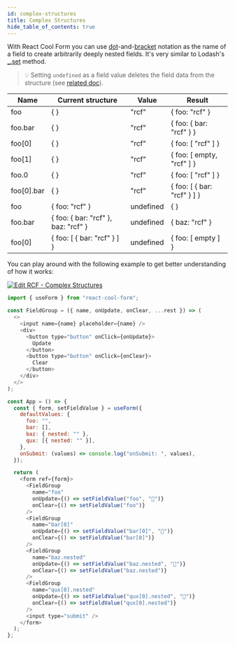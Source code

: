 ```yaml
---
id: complex-structures
title: Complex Structures
hide_table_of_contents: true
---
```


With React Cool Form you can use [dot](https://developer.mozilla.org/en-US/docs/Web/JavaScript/Reference/Operators/Property_accessors#Dot_notation)-and-[bracket](https://developer.mozilla.org/en-US/docs/Web/JavaScript/Reference/Operators/Property_accessors#Bracket_notation) notation as the name of a field to create arbitrarily deeply nested fields. It's very similar to Lodash's [\_.set](https://lodash.com/docs/4.17.15#set) method.

> 💡 Setting `undefined` as a field value deletes the field data from the structure (see [related doc](../api-reference/use-form#setfieldvalue)).

| Name       | Current structure                   | Value     | Result                      |
| ---------- | ----------------------------------- | --------- | --------------------------- |
| foo        | { }                                 | "rcf"     | { foo: "rcf" }              |
| foo.bar    | { }                                 | "rcf"     | { foo: { bar: "rcf" } }     |
| foo[0]     | { }                                 | "rcf"     | { foo: [ "rcf" ] }          |
| foo[1]     | { }                                 | "rcf"     | { foo: [ empty, "rcf" ] }   |
| foo.0      | { }                                 | "rcf"     | { foo: [ "rcf" ] }          |
| foo[0].bar | { }                                 | "rcf"     | { foo: [ { bar: "rcf" } ] } |
| foo        | { foo: "rcf" }                      | undefined | { }                         |
| foo.bar    | { foo: { bar: "rcf" }, baz: "rcf" } | undefined | { baz: "rcf" }              |
| foo[0]     | { foo: [ { bar: "rcf" } ] }         | undefined | { foo: [ empty ] }          |

You can play around with the following example to get better understanding of how it works:

[![Edit RCF - Complex Structures](https://codesandbox.io/static/img/play-codesandbox.svg)](https://codesandbox.io/s/rcf-complex-structures-4x4n1?fontsize=14&hidenavigation=1&theme=dark)

```js
import { useForm } from "react-cool-form";

const FieldGroup = ({ name, onUpdate, onClear, ...rest }) => (
  <>
    <input name={name} placeholder={name} />
    <div>
      <button type="button" onClick={onUpdate}>
        Update
      </button>
      <button type="button" onClick={onClear}>
        Clear
      </button>
    </div>
  </>
);

const App = () => {
  const { form, setFieldValue } = useForm({
    defaultValues: {
      foo: "",
      bar: [],
      baz: { nested: "" },
      qux: [{ nested: "" }],
    },
    onSubmit: (values) => console.log("onSubmit: ", values),
  });

  return (
    <form ref={form}>
      <FieldGroup
        name="foo"
        onUpdate={() => setFieldValue("foo", "🍎")}
        onClear={() => setFieldValue("foo")}
      />
      <FieldGroup
        name="bar[0]"
        onUpdate={() => setFieldValue("bar[0]", "🍋")}
        onClear={() => setFieldValue("bar[0]")}
      />
      <FieldGroup
        name="baz.nested"
        onUpdate={() => setFieldValue("baz.nested", "🍉")}
        onClear={() => setFieldValue("baz.nested")}
      />
      <FieldGroup
        name="qux[0].nested"
        onUpdate={() => setFieldValue("qux[0].nested", "🥝")}
        onClear={() => setFieldValue("qux[0].nested")}
      />
      <input type="submit" />
    </form>
  );
};
```
